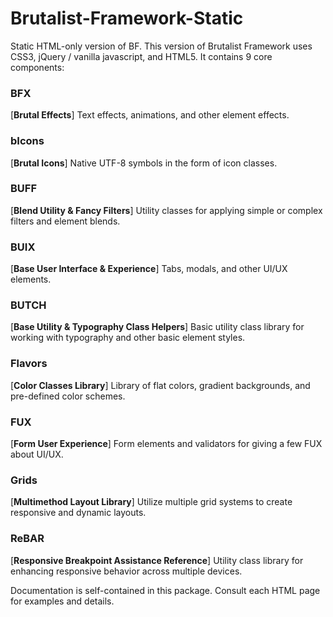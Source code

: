 # Brutalist-Framework-Static
Static HTML-only version of BF. This version of Brutalist Framework uses CSS3, jQuery / vanilla javascript, and HTML5. It contains 9 core components: 

### BFX
[**Brutal Effects**]
Text effects, animations, and other element effects.

### bIcons
[**Brutal Icons**]
Native UTF-8 symbols in the form of icon classes.

### BUFF
[**Blend Utility & Fancy Filters**]
Utility classes for applying simple or complex filters and element blends.

### BUIX
[**Base User Interface & Experience**]
Tabs, modals, and other UI/UX elements.

### BUTCH
[**Base Utility & Typography Class Helpers**]
Basic utility class library for working with typography and other basic element styles.

### Flavors
[**Color Classes Library**]
Library of flat colors, gradient backgrounds, and pre-defined color schemes.

### FUX
[**Form User Experience**]
Form elements and validators for giving a few FUX about UI/UX.

### Grids
[**Multimethod Layout Library**]
Utilize multiple grid systems to create responsive and dynamic layouts.

### ReBAR
[**Responsive Breakpoint Assistance Reference**]
Utility class library for enhancing responsive behavior across multiple devices.

Documentation is self-contained in this package. Consult each HTML page for examples and details.
